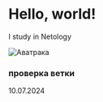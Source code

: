 # Hello, world!

I study in Netology

![Аватрака ](https://cs14.pikabu.ru/post_img/2023/02/13/8/1676295806139337963.jpg)

### проверка ветки

10.07.2024